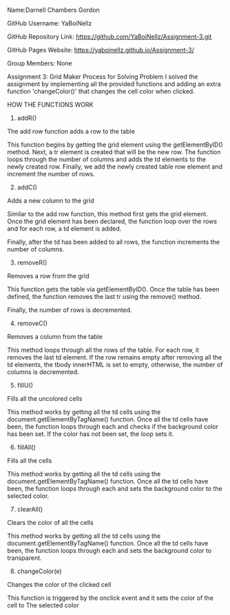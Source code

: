 Name:Darnell Chambers Gordon

GitHub Username: YaBoiNellz

GitHub Repository Link: https://github.com/YaBoiNellz/Assignment-3.git

GitHub Pages Website:  https://yaboinellz.github.io/Assignment-3/

Group Members: None

Assignment 3: Grid Maker Process for Solving Problem
I solved the assignment by implementing all the provided functions
and adding an extra function 'changeColor()' that changes the cell
color when clicked.

HOW THE FUNCTIONS WORK
1. addR()

The add row function adds a row to the table

This function begins by getting the grid element using the getElementByID() method.
Next, a tr element is created that will be the new row. The function loops through the 
number of columns and adds the td elements to the newly created row.
Finally, we add the newly created table row element and increment the number of rows.

2. addC()

Adds a new column to the grid

Similar to the add row function, this method first gets the grid element.
Once the grid element has been declared, the function loop over the rows and for
each row, a td element is added.

Finally, after the td has been added to all rows, the function increments the number of columns. 

3. removeR()

Removes a row from the grid

This function gets the table via getElementByID(). Once the table has been defined, the 
function removes the last tr using the remove() method.

Finally, the number of rows is decremented.

4. removeC()

Removes a column from the table

This method loops through all the rows of the table. For each row, it removes
the last td element. If the row remains empty after removing all the td elements, the 
tbody innerHTML is set to empty, otherwise, the number of columns is decremented.

5. fillU()

Fills all the uncolored cells

This method works by getting all the td cells using the document.getElementByTagName() function.
Once all the td cells have been, the function loops through each and checks if the 
background color has been set. If the color has not been set, the loop sets it.

6. fillAll()

Fills all the cells

This method works by getting all the td cells using the document.getElementByTagName() function.
Once all the td cells have been, the function loops through each and sets the background color to the selected
color.

7. clearAll()

Clears the color of all the cells

This method works by getting all the td cells using the document.getElementByTagName() function.
Once all the td cells have been, the function loops through each and sets the background color to transparent.

8. changeColor(e)

Changes the color of the clicked cell

This function is triggered by the onclick event and it sets the color of the cell to The
selected color
